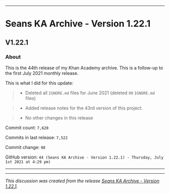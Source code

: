 
***

# Seans KA Archive - Version 1.22.1

## V1.22.1

### About

This is the 44th release of my Khan Academy archive. This is a follow-up to the first July 2021 monthly release.

This is what I did for this update:

> * Deleted all `IGNORE.md` files for June 2021 (deleted `90` `IGNORE.md` files)

> * Added release notes for the 43rd version of this project.

> * No other changes in this release

Commit count: `7,620`

Commits in last release: `7,522`

Commit change: `98`

GitHub version: `44 (Seans KA Archive - Version 1.22.1) - Thursday, July 1st 2021 at 4:29 pm)`

***


<hr /><em>This discussion was created from the release <a href='https://github.com/seanpm2001/KhanAcademyData_u-Seanwallawallaofficial/releases/tag/V1.22.1'>Seans KA Archive - Version 1.22.1</a>.</em>
